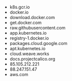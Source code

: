 * k8s.gcr.io
* docker.io
* download.docker.com
* get.docker.com
* raw.githubusercontent.com
* app.kubernetes.io
* registry-1.docker.io
* packages.cloud.google.com
* apt.kubernetes.io
* cloud.weave.works
* docs.projectcalico.org
* 85.105.212.221
* 88.247.151.47
* aws.com